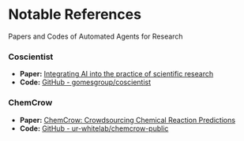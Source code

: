 # Notable References
Papers and Codes of Automated Agents for Research

### Coscientist
- **Paper:** [Integrating AI into the practice of scientific research](https://www.nature.com/articles/s41586-023-06792-0)
- **Code:** [GitHub - gomesgroup/coscientist](https://github.com/gomesgroup/coscientist)

### ChemCrow
- **Paper:** [ChemCrow: Crowdsourcing Chemical Reaction Predictions](https://arxiv.org/abs/2304.05376)
- **Code:** [GitHub - ur-whitelab/chemcrow-public](https://github.com/ur-whitelab/chemcrow-public)
